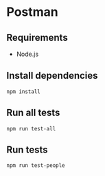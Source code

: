 # Postman

## Requirements
* Node.js

## Install dependencies
`npm install`

## Run all tests
`npm run test-all`

## Run  tests
`npm run test-people`
